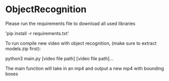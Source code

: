 # ObjectRecognition

Please run the requirements file to download all used libraries

'pip install -r requirements.txt'

To run compile new video with object recognition, (make sure to extract models.zip first):

python3 main.py [video file path] [video file path]...

The main function will take in an mp4 and output a new mp4 with bounding boxes

